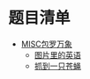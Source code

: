 # 题目清单
* [MISC包罗万象](http://ctf.idf.cn/index.php?g=game&m=list&a=index&id=17)
    * [图片里的英语](http://ctf.idf.cn/index.php?g=game&m=article&a=index&id=34)
    * [抓到一只苍蝇](http://ctf.idf.cn/index.php?g=game&m=article&a=index&id=57)